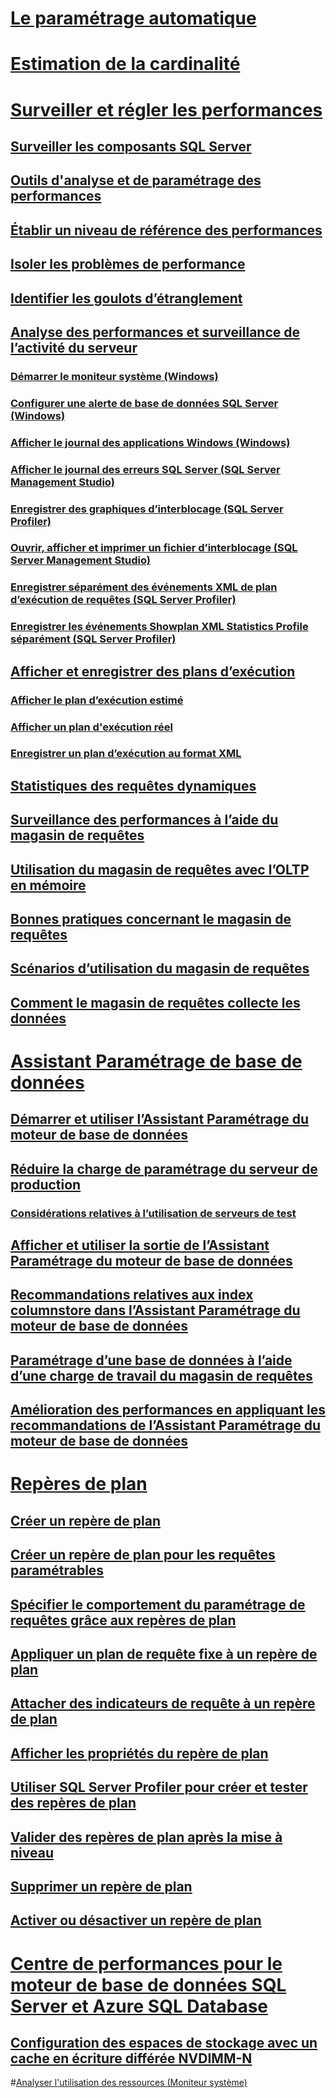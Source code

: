 # [Le paramétrage automatique](../automatic-tuning/automatic-tuning.md)
# [Estimation de la cardinalité](cardinality-estimation-sql-server.md)  

# [Surveiller et régler les performances](monitor-and-tune-for-performance.md)  
## [Surveiller les composants SQL Server](monitor-sql-server-components.md)  
## [Outils d'analyse et de paramétrage des performances](performance-monitoring-and-tuning-tools.md)  

## [Établir un niveau de référence des performances](establish-a-performance-baseline.md)  
## [Isoler les problèmes de performance](isolate-performance-problems.md)  
## [Identifier les goulots d’étranglement](identify-bottlenecks.md)  
## [Analyse des performances et surveillance de l’activité du serveur](server-performance-and-activity-monitoring.md)  
### [Démarrer le moniteur système (Windows)](start-system-monitor-windows.md)  
### [Configurer une alerte de base de données SQL Server (Windows)](set-up-a-sql-server-database-alert-windows.md)  
### [Afficher le journal des applications Windows (Windows)](view-the-windows-application-log-windows-10.md)  
### [Afficher le journal des erreurs SQL Server (SQL Server Management Studio)](view-the-sql-server-error-log-sql-server-management-studio.md)  
### [Enregistrer des graphiques d’interblocage (SQL Server Profiler)](save-deadlock-graphs-sql-server-profiler.md)  
### [Ouvrir, afficher et imprimer un fichier d’interblocage (SQL Server Management Studio)](open-view-and-print-a-deadlock-file-sql-server-management-studio.md)  
### [Enregistrer séparément des événements XML de plan d’exécution de requêtes (SQL Server Profiler)](save-showplan-xml-events-separately-sql-server-profiler.md)  
### [Enregistrer les événements Showplan XML Statistics Profile séparément (SQL Server Profiler)](save-showplan-xml-statistics-profile-events-separately-sql-server-profiler.md)  
## [Afficher et enregistrer des plans d’exécution](display-and-save-execution-plans.md)  
### [Afficher le plan d’exécution estimé](display-the-estimated-execution-plan.md)  
### [Afficher un plan d'exécution réel](display-an-actual-execution-plan.md)  
### [Enregistrer un plan d’exécution au format XML](save-an-execution-plan-in-xml-format.md)  
## [Statistiques des requêtes dynamiques](live-query-statistics.md)  
## [Surveillance des performances à l’aide du magasin de requêtes](monitoring-performance-by-using-the-query-store.md)  
## [Utilisation du magasin de requêtes avec l’OLTP en mémoire](using-the-query-store-with-in-memory-oltp.md)  
## [Bonnes pratiques concernant le magasin de requêtes](best-practice-with-the-query-store.md)  
## [Scénarios d’utilisation du magasin de requêtes](query-store-usage-scenarios.md)  
## [Comment le magasin de requêtes collecte les données](how-query-store-collects-data.md)  


# [Assistant Paramétrage de base de données](database-engine-tuning-advisor.md)  
## [Démarrer et utiliser l’Assistant Paramétrage du moteur de base de données](start-and-use-the-database-engine-tuning-advisor.md)  
## [Réduire la charge de paramétrage du serveur de production](reduce-the-production-server-tuning-load.md)  
### [Considérations relatives à l’utilisation de serveurs de test](considerations-for-using-test-servers.md)  
## [Afficher et utiliser la sortie de l’Assistant Paramétrage du moteur de base de données](view-and-work-with-the-output-from-the-database-engine-tuning-advisor.md)  
## [Recommandations relatives aux index columnstore dans l’Assistant Paramétrage du moteur de base de données](columnstore-index-recommendations-in-database-engine-tuning-advisor-dta.md)  
## [Paramétrage d’une base de données à l’aide d’une charge de travail du magasin de requêtes](tuning-database-using-workload-from-query-store.md)  
## [Amélioration des performances en appliquant les recommandations de l’Assistant Paramétrage du moteur de base de données](performance-improvements-using-dta-recommendations.md)  

# [Repères de plan](plan-guides.md)  
## [Créer un repère de plan](create-a-new-plan-guide.md)  
## [Créer un repère de plan pour les requêtes paramétrables](create-a-plan-guide-for-parameterized-queries.md)  
## [Spécifier le comportement du paramétrage de requêtes grâce aux repères de plan](specify-query-parameterization-behavior-by-using-plan-guides.md)  
## [Appliquer un plan de requête fixe à un repère de plan](apply-a-fixed-query-plan-to-a-plan-guide.md)  
## [Attacher des indicateurs de requête à un repère de plan](attach-query-hints-to-a-plan-guide.md)  
## [Afficher les propriétés du repère de plan](view-plan-guide-properties.md)  
## [Utiliser SQL Server Profiler pour créer et tester des repères de plan](use-sql-server-profiler-to-create-and-test-plan-guides.md)  
## [Valider des repères de plan après la mise à niveau](validate-plan-guides-after-upgrade.md)  
## [Supprimer un repère de plan](delete-a-plan-guide.md)  
## [Activer ou désactiver un repère de plan](enable-or-disable-a-plan-guide.md)  

# [Centre de performances pour le moteur de base de données SQL Server et Azure SQL Database](performance-center-for-sql-server-database-engine-and-azure-sql-database.md)  
## [Configuration des espaces de stockage avec un cache en écriture différée NVDIMM-N](configuring-storage-spaces-with-a-nvdimm-n-write-back-cache.md)  

#[Analyser l'utilisation des ressources (Moniteur système)](../performance-monitor/monitor-resource-usage-system-monitor.md) 
